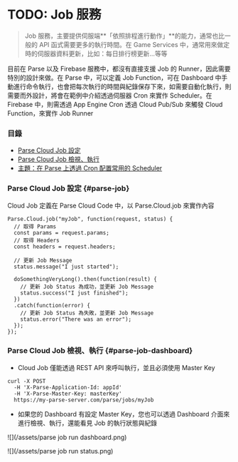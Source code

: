 # TODO: Job 服務

> Job 服務，主要提供伺服端**「依照排程進行動作」**的能力，通常也比一般的 API 函式需要更多的執行時間。在 Game Services 中，通常用來做定時的伺服器資料更新，比如：每日排行榜更新...等等

目前在 Parse 以及 Firebase 服務中，都沒有直接支援 Job 的 Runner，因此需要特別的設計來做。在 Parse 中，可以定義 Job Function，可在 Dashboard 中手動進行命令執行，也會把每次執行的時間與紀錄保存下來，如需要自動化執行，則需要而外設計，將會在範例中介紹透過伺服器 Cron 來實作 Scheduler。在 Firebase 中，則需透過 App Engine Cron 透過 Cloud Pub/Sub 來觸發 Cloud Function，來實作 Job Runner

### 目錄

* [Parse Cloud Job 設定](#parse-job)
* [Parse Cloud Job 檢視、執行](#parse-job-dashboard)
* [主題：在 Parse 上透過 Cron 配置常用的 Scheduler](service-job/parse-cron-job.md)

### Parse Cloud Job 設定 {#parse-job}

Cloud Job 定義在 Parse Cloud Code 中，以 Parse.Cloud.job 來實作內容

```
Parse.Cloud.job("myJob", function(request, status) {
  // 取得 Params
  const params = request.params;
  // 取得 Headers
  const headers = request.headers;

  // 更新 Job Message
  status.message("I just started");
  
  doSomethingVeryLong().then(function(result) {
    // 更新 Job Status 為成功，並更新 Job Message
    status.success("I just finished");
  })
  .catch(function(error) {
    // 更新 Job Status 為失敗，並更新 Job Message
    status.error("There was an error");
  });
});
```

### Parse Cloud Job 檢視、執行 {#parse-job-dashboard}

* Cloud Job 僅能透過 REST API 來呼叫執行，並且必須使用 Master Key

```
curl -X POST 
  -H 'X-Parse-Application-Id: appId' 
  -H 'X-Parse-Master-Key: masterKey' 
  https://my-parse-server.com/parse/jobs/myJob
```

* 如果您的 Dashboard 有設定 Master Key，您也可以透過 Dashboard 介面來進行檢視、執行，還能看見 Job 的執行狀態與紀錄

![](/assets/parse job run dashboard.png)

![](/assets/parse job run status.png)
